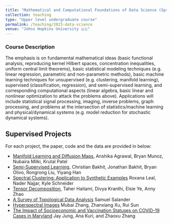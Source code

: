 ```yaml
---	
title: "Mathematical and Computational Foundations of Data Science (Spring 2023)"		
collection: teaching		
type: "Upper level undergraduate course"		
permalink: /teaching/2023-data-science
venue: "Johns Hopkins University 🇺🇸"				
---	
```


### Course Description 
The emphasis is on fundamental mathematical ideas (basic functional analysis, reproducing kernel Hilbert spaces, concentration inequalities, uniform central limit theorems), basic statistical modeling techniques (e.g. linear regression, parametric and non-parametric methods), basic machine learning techniques for unsupervised (e.g. clustering, manifold learning), supervised (classification, regression), and semi-supervised learning, and corresponding computational aspects (linear algebra, basic linear and nonlinear optimization to attack the problems above). Applications will include statistical signal processing, imaging, inverse problems, graph processing, and problems at the intersection of statistics/machine learning and physical/dynamical systems (e.g. model reduction for stochastic dynamical systems). 

## Supervised Projects 

For each project, the paper, code and the data are provided in below:  

- [Manifold Learning and Diffusion Maps](https://github.com/sinhp/mcfds/tree/main/Projects/Manifold), Anshika Agrawal, Bryan Munoz, Nubaira Milki, Krutal Patel
- [Semi-Supervised Learning](https://github.com/sinhp/mcfds/tree/main/Projects/Semi-Supervised), Christian Bakhit, Jonathan Bakhit, Bryan Olivo, Rongrong Liu, Yiyang Han
- [Spectral Clustering: Application to Synthetic Examples](https://github.com/sinhp/mcfds/tree/main/Projects/Spectral) Roxana Leal, Nader Najjar, Kyle Schneider
- [Tensor Decomposition](https://github.com/sinhp/mcfds/tree/main/Projects/Tensor), Taher Haitami, Divya Kranthi, Elsie Ye, Anny Zhao
- [A Survey of Topological Data Analysis](https://github.com/sinhp/mcfds/tree/main/Projects/TDA) Samuel Salander
- [Hyperspectral Images](https://github.com/sinhp/mcfds/tree/main/Projects/HyperSpectral) Mubai Zhang, Zhanxiang Xu, Rui Sun
- [The Impact of Socioeconomic and Vaccination Statuses on COVID-19 Cases in Maryland](https://github.com/sinhp/mcfds/tree/main/Projects/Epidemiology) Jay Jung, Ana Kuri, and Zhaoxu Zhang